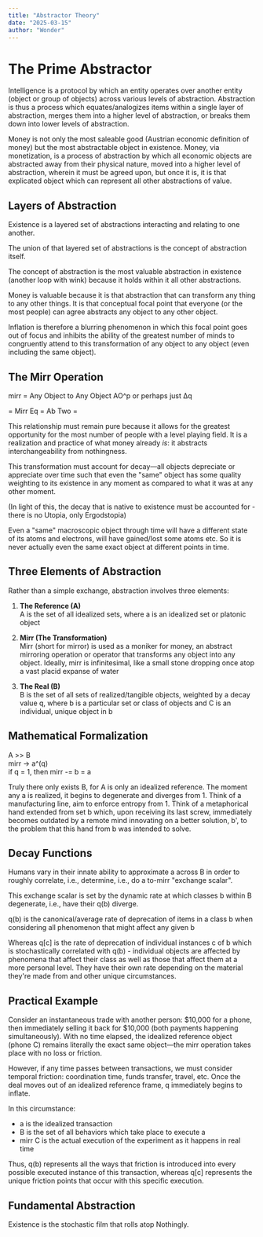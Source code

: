 ```yaml
---
title: "Abstractor Theory"
date: "2025-03-15"
author: "Wonder"
---
```


# The Prime Abstractor

Intelligence is a protocol by which an entity operates over another entity (object or group of objects) across various levels of abstraction. Abstraction is thus a process which equates/analogizes items within a single layer of abstraction, merges them into a higher level of abstraction, or breaks them down into lower levels of abstraction.

Money is not only the most saleable good (Austrian economic definition of money) but the most abstractable object in existence. Money, via monetization, is a process of abstraction by which all economic objects are abstracted away from their physical nature, moved into a higher level of abstraction, wherein it must be agreed upon, but once it is, it is that explicated object which can represent all other abstractions of value.

## Layers of Abstraction

Existence is a layered set of abstractions interacting and relating to one another.

The union of that layered set of abstractions is the concept of abstraction itself.

The concept of abstraction is the most valuable abstraction in existence (another loop with wink) because it holds within it all other abstractions.

Money is valuable because it is that abstraction that can transform any thing to any other things. It is that conceptual focal point that everyone (or the most people) can agree abstracts any object to any other object.

Inflation is therefore a blurring phenomenon in which this focal point goes out of focus and inhibits the ability of the greatest number of minds to congruently attend to this transformation of any object to any object (even including the same object).

## The Mirr Operation

mirr = Any Object to Any Object
AO^p or perhaps just Δq

= Mirr Eq = Ab Two =

This relationship must remain pure because it allows for the greatest opportunity for the most number of people with a level playing field. It is a realization and practice of what money already *is*: it abstracts interchangeability from nothingness.

This transformation must account for decay—all objects depreciate or appreciate over time such that even the "same" object has some quality weighting to its existence in any moment as compared to what it was at any other moment.

(In light of this, the decay that is native to existence must be accounted for - there is no Utopia, only Ergodstopia)

Even a "same" macroscopic object through time will have a different state of its atoms and electrons, will have gained/lost some atoms etc. So it is never actually even the same exact object at different points in time.

## Three Elements of Abstraction

Rather than a simple exchange, abstraction involves three elements:

1. **The Reference (A)**  
   A is the set of all idealized sets, where a is an idealized set or platonic object

2. **Mirr (The Transformation)**  
   Mirr (short for mirror) is used as a moniker for money, an abstract mirroring operation or operator that transforms any object into any object. Ideally, mirr is infinitesimal, like a small stone dropping once atop a vast placid expanse of water

3. **The Real (B)**  
   B is the set of all sets of realized/tangible objects, weighted by a decay value q, where b is a particular set or class of objects and C is an individual, unique object in b

## Mathematical Formalization

A >> B  
mirr -> a^(q)  
if q = 1, then mirr -= b = a

Truly there only exists B, for A is only an idealized reference. The moment any a is realized, it begins to degenerate and diverges from 1. Think of a manufacturing line, aim to enforce entropy from 1. Think of a metaphorical hand extended from set b which, upon receiving its last screw, immediately becomes outdated by a remote mind innovating on a better solution, b', to the problem that this hand from b was intended to solve.

## Decay Functions

Humans vary in their innate ability to approximate a across B in order to roughly correlate, i.e., determine, i.e., do a to-mirr "exchange scalar".

This exchange scalar is set by the dynamic rate at which classes b within B degenerate, i.e., have their q(b) diverge.

q(b) is the canonical/average rate of deprecation of items in a class b when considering all phenomenon that might affect any given b

Whereas q[c] is the rate of deprecation of individual instances c of b which is stochastically correlated with q(b) - individual objects are affected by phenomena that affect their class as well as those that affect them at a more personal level. They have their own rate depending on the material they're made from and other unique circumstances.

## Practical Example

Consider an instantaneous trade with another person: $10,000 for a phone, then immediately selling it back for $10,000 (both payments happening simultaneously). With no time elapsed, the idealized reference object (phone C) remains literally the exact same object—the mirr operation takes place with no loss or friction.

However, if any time passes between transactions, we must consider temporal friction: coordination time, funds transfer, travel, etc. Once the deal moves out of an idealized reference frame, q immediately begins to inflate.

In this circumstance:
- a is the idealized transaction
- B is the set of all behaviors which take place to execute a
- mirr C is the actual execution of the experiment as it happens in real time

Thus, q(b) represents all the ways that friction is introduced into every possible executed instance of this transaction, whereas q[c] represents the unique friction points that occur with this specific execution.

## Fundamental Abstraction

Existence is the stochastic film that rolls atop Nothingly. 